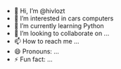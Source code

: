 - 👋 Hi, I’m @hivlozt
- 👀 I’m interested in cars computers
- 🌱 I’m currently learning Python
- 💞️ I’m looking to collaborate on ...
- 📫 How to reach me ...
- 😄 Pronouns: ...
- ⚡ Fun fact: ...

<!---
hivlozt/hivlozt is a ✨ special ✨ repository because its `README.md` (this file) appears on your GitHub profile.
You can click the Preview link to take a look at your changes.
--->
